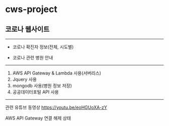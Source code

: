 # cws-project

## 코로나 웹사이트
-----------------------------------------------------------------
* 코로나 확진자 정보(전체, 시도별)

* 코로나 관련 병원 안내
-----------------------------------------------------------------
1. AWS API Gateway & Lambda 사용(서버리스)
2. Jquery 사용
3. mongodb 사용(병원 정보 저장)
4. 공공데이터포털 API 사용
------------------------------------------------------------------
관련 유튜브 동영상
<https://youtu.be/eoHGUoXA-zY>


AWS API Gateway 연결 해제 상태



